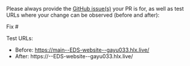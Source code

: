 Please always provide the [GitHub issue(s)](../issues) your PR is for, as well as test URLs where your change can be observed (before and after):

Fix #<gh-issue-id>

Test URLs:
- Before: https://main--EDS-website--gayu033.hlx.live/
- After: https://<branch>--EDS-website--gayu033.hlx.live/
